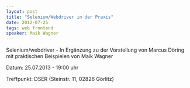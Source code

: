 ```yaml
---
layout: post
title: "Selenium/Webdriver in der Praxis"
date: 2012-07-25
tags: web frontend
speaker: Maik Wagner
---
```


Selenium/webdriver - In Ergänzung zu der Vorstellung von Marcus Döring mit praktischen Beispielen von Maik Wagner


Datum: 25.07.2013 - 19:00 uhr

Treffpunkt: DSER (Steinstr. 11, 02826 Görlitz) 